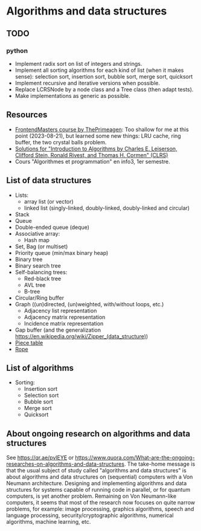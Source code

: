# Algorithms and data structures

## TODO

### python

- Implement radix sort on list of integers and strings.
- Implement all sorting algorithms for each kind of list (when it makes sense):
    selection sort, insertion sort, bubble sort, merge sort, quicksort
- Implement recursive and iterative versions when possible.
- Replace LCRSNode by a node class and a Tree class (then adapt tests).
- Make implementations as generic as possible.

## Resources

- [FrontendMasters course by ThePrimeagen](https://frontendmasters.com/courses/algorithms/):
    Too shallow for me at this point (2023-08-21), but learned some new things:
    LRU cache, ring buffer, the two crystal balls problem.
- [Solutions for "Introduction to Algorithms by Charles E. Leiserson, Clifford Stein, Ronald Rivest, and Thomas H. Cormen" (CLRS)](https://github.com/gzc/CLRS)
- Cours "Algorithmes et programmation" en info3, 1er semestre.

## List of data structures

- Lists:
    - array list (or vector)
    - linked list (singly-linked, doubly-linked, doubly-linked and circular)
- Stack
- Queue
- Double-ended queue (deque)
- Associative array:
    - Hash map
- Set, Bag (or multiset)
- Priority queue (min/max binary heap)
- Binary tree
- Binary search tree
- Self-balancing trees:
    - Red-black tree
    - AVL tree
    - B-tree
- Circular/Ring buffer
- Graph ((un)directed, (un)weighted, with/without loops, etc.)
    - Adjacency list representation
    - Adjacency matrix representation
    - Incidence matrix representation
- Gap buffer (and the generalization <https://en.wikipedia.org/wiki/Zipper_(data_structure)>)
- [Piece table](https://en.wikipedia.org/wiki/Piece_table)
- [Rope](https://en.wikipedia.org/wiki/Rope_(data_structure))

## List of algorithms

- Sorting:
    - Insertion sort
    - Selection sort
    - Bubble sort
    - Merge sort
    - Quicksort

## About ongoing research on algorithms and data structures

See <https://qr.ae/pvlEYE> or <https://www.quora.com/What-are-the-ongoing-researches-on-algorithms-and-data-structures>.
The take-home message is that the usual subject of study called "algorithms and data structures" is
about algorithms and data structures on (sequential) computers with a Von Neumann architecture.
Designing and implementing algorithms and data structures for systems capable of running code in
parallel, or for quantum computers, is yet another problem. Remaining on Von Neumann-like
computers, it seems that most of the research now focuses on quite narrow problems, for example:
image processing, graphics algorithms, speech and language processing, security/cryptographic
algorithms, numerical algorithms, machine learning, etc.
